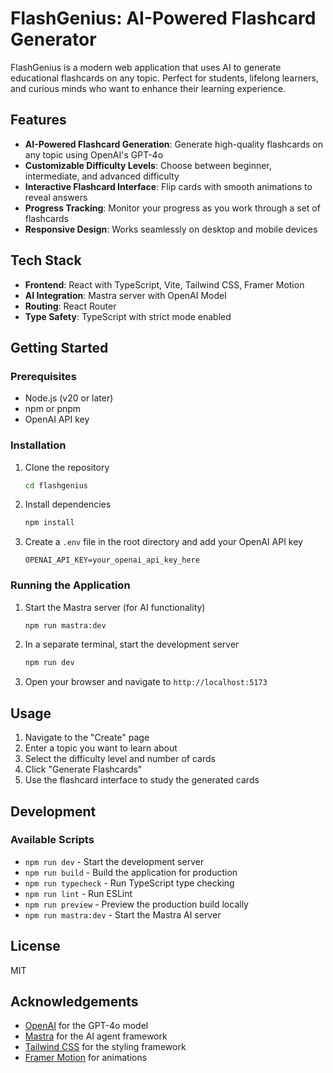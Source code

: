 # FlashGenius: AI-Powered Flashcard Generator

FlashGenius is a modern web application that uses AI to generate educational flashcards on any topic. Perfect for students, lifelong learners, and curious minds who want to enhance their learning experience.

## Features

- **AI-Powered Flashcard Generation**: Generate high-quality flashcards on any topic using OpenAI's GPT-4o
- **Customizable Difficulty Levels**: Choose between beginner, intermediate, and advanced difficulty
- **Interactive Flashcard Interface**: Flip cards with smooth animations to reveal answers
- **Progress Tracking**: Monitor your progress as you work through a set of flashcards
- **Responsive Design**: Works seamlessly on desktop and mobile devices

## Tech Stack

- **Frontend**: React with TypeScript, Vite, Tailwind CSS, Framer Motion
- **AI Integration**: Mastra server with OpenAI Model
- **Routing**: React Router
- **Type Safety**: TypeScript with strict mode enabled

## Getting Started

### Prerequisites

- Node.js (v20 or later)
- npm or pnpm
- OpenAI API key

### Installation

1. Clone the repository

   ```bash
   cd flashgenius
   ```

2. Install dependencies

   ```bash
   npm install
   ```

3. Create a `.env` file in the root directory and add your OpenAI API key
   ```
   OPENAI_API_KEY=your_openai_api_key_here
   ```

### Running the Application

1. Start the Mastra server (for AI functionality)

   ```bash
   npm run mastra:dev
   ```

2. In a separate terminal, start the development server

   ```bash
   npm run dev
   ```

3. Open your browser and navigate to `http://localhost:5173`

## Usage

1. Navigate to the "Create" page
2. Enter a topic you want to learn about
3. Select the difficulty level and number of cards
4. Click "Generate Flashcards"
5. Use the flashcard interface to study the generated cards

## Development

### Available Scripts

- `npm run dev` - Start the development server
- `npm run build` - Build the application for production
- `npm run typecheck` - Run TypeScript type checking
- `npm run lint` - Run ESLint
- `npm run preview` - Preview the production build locally
- `npm run mastra:dev` - Start the Mastra AI server

## License

MIT

## Acknowledgements

- [OpenAI](https://openai.com/) for the GPT-4o model
- [Mastra](https://mastra.ai/) for the AI agent framework
- [Tailwind CSS](https://tailwindcss.com/) for the styling framework
- [Framer Motion](https://www.framer.com/motion/) for animations
